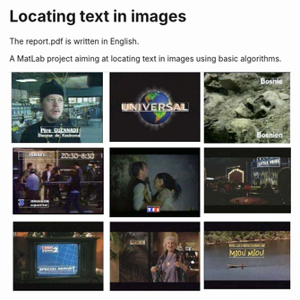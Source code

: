 # Locating text in images

The report.pdf is written in English.

A MatLab project aiming at locating text in images using basic algorithms.

![example](sample.jpg)
